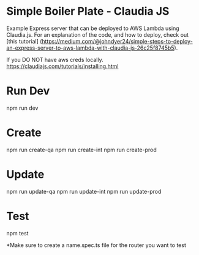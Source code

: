 # Simple Boiler Plate - Claudia JS

Example Express server that can be deployed to AWS Lambda using Claudia.js. 
For an explanation of the code, and how to deploy, check out [this tutorial]
(https://medium.com/@johndyer24/simple-steps-to-deploy-an-express-server-to-aws-lambda-with-claudia-js-26c25f8745b5).


If you DO NOT have aws creds locally.
https://claudiajs.com/tutorials/installing.html

# Run Dev
npm run dev

# Create
npm run create-qa
npm run create-int
npm run create-prod

# Update
npm run update-qa
npm run update-int
npm run update-prod

# Test
npm test

*Make sure to create a name.spec.ts file for the router you want to test
